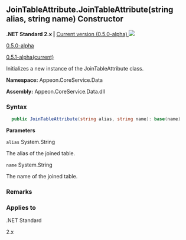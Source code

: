 ## **JoinTableAttribute.JoinTableAttribute(string alias, string name) Constructor**

**.NET Standard 2.x |**  <a href="javascript:void(0)" class="dropdown">Current version (0.5.0-alpha) <img src="~/images/dropdown.png"/></a>

<div class="otherversions"  value="versdiv">

<a href="javascript:void(0)">0.5.0-alpha</a>

<a href="javascript:void(0)">0.5.1-alpha(current)</a>

</div>

Initializes a new instance of the JoinTableAttribute class.

 **Namespace:** Appeon.CoreService.Data

 **Assembly:** Appeon.CoreService.Data.dll

### **Syntax**

```c#
  public JoinTableAttribute(string alias, string name): base(name)
```

**Parameters**

`alias`	System.String

The alias of the joined table.

`name` System.String

The name of the joined table.

### **Remarks**



### **Applies to**

.NET Standard 

2.x